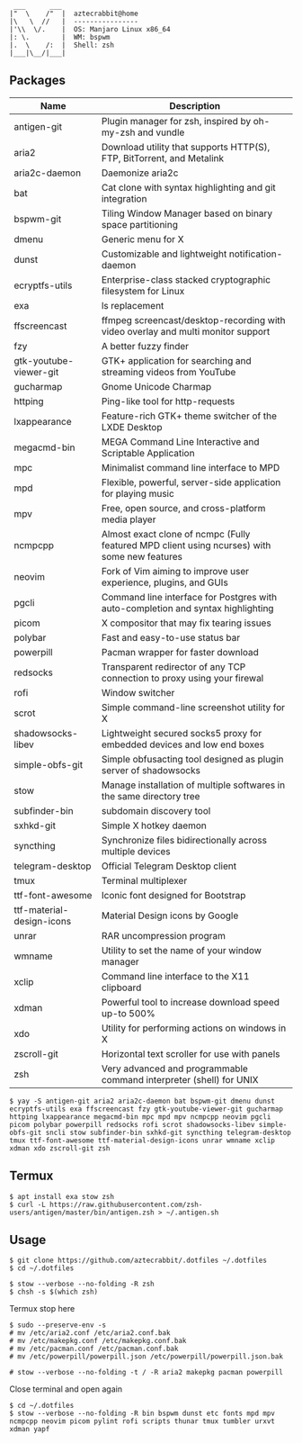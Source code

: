      ___      ___
    |"  \    /"  |  aztecrabbit@home
    |\   \  //   |  ----------------
    |'\\  \/.    |  OS: Manjaro Linux x86_64
    |: \.        |  WM: bspwm
    |.  \    /:  |  Shell: zsh
    |___|\__/|___|


Packages
--------

| Name                            | Description |
| ----                            | ----------- |
| antigen-git                     | Plugin manager for zsh, inspired by oh-my-zsh and vundle |
| aria2                           | Download utility that supports HTTP(S), FTP, BitTorrent, and Metalink |
| aria2c-daemon                   | Daemonize aria2c |
| bat                             | Cat clone with syntax highlighting and git integration |
| bspwm-git                       | Tiling Window Manager based on binary space partitioning |
| dmenu                           | Generic menu for X |
| dunst                           | Customizable and lightweight notification-daemon |
| ecryptfs-utils                  | Enterprise-class stacked cryptographic filesystem for Linux |
| exa                             | ls replacement |
| ffscreencast                    | ffmpeg screencast/desktop-recording with video overlay and multi monitor support |
| fzy                             | A better fuzzy finder |
| gtk-youtube-viewer-git          | GTK+ application for searching and streaming videos from YouTube |
| gucharmap                       | Gnome Unicode Charmap |
| httping                         | Ping-like tool for http-requests |
| lxappearance                    | Feature-rich GTK+ theme switcher of the LXDE Desktop |
| megacmd-bin                     | MEGA Command Line Interactive and Scriptable Application |
| mpc                             | Minimalist command line interface to MPD |
| mpd                             | Flexible, powerful, server-side application for playing music |
| mpv                             | Free, open source, and cross-platform media player |
| ncmpcpp                         | Almost exact clone of ncmpc (Fully featured MPD client using ncurses) with some new features |
| neovim                          | Fork of Vim aiming to improve user experience, plugins, and GUIs |
| pgcli                           | Command line interface for Postgres with auto-completion and syntax highlighting |
| picom                           | X compositor that may fix tearing issues |
| polybar                         | Fast and easy-to-use status bar |
| powerpill                       | Pacman wrapper for faster download |
| redsocks                        | Transparent redirector of any TCP connection to proxy using your firewal |
| rofi                            | Window switcher |
| scrot                           | Simple command-line screenshot utility for X |
| shadowsocks-libev               | Lightweight secured socks5 proxy for embedded devices and low end boxes |
| simple-obfs-git                 | Simple obfusacting tool designed as plugin server of shadowsocks |
| stow                            | Manage installation of multiple softwares in the same directory tree |
| subfinder-bin                   | subdomain discovery tool |
| sxhkd-git                       | Simple X hotkey daemon |
| syncthing                       | Synchronize files bidirectionally across multiple devices |
| telegram-desktop                | Official Telegram Desktop client |
| tmux                            | Terminal multiplexer |
| ttf-font-awesome                | Iconic font designed for Bootstrap |
| ttf-material-design-icons       | Material Design icons by Google |
| unrar                           | RAR uncompression program |
| wmname                          | Utility to set the name of your window manager |
| xclip                           | Command line interface to the X11 clipboard |
| xdman                           | Powerful tool to increase download speed up-to 500% |
| xdo                             | Utility for performing actions on windows in X |
| zscroll-git                     | Horizontal text scroller for use with panels |
| zsh                             | Very advanced and programmable command interpreter (shell) for UNIX |

    $ yay -S antigen-git aria2 aria2c-daemon bat bspwm-git dmenu dunst ecryptfs-utils exa ffscreencast fzy gtk-youtube-viewer-git gucharmap httping lxappearance megacmd-bin mpc mpd mpv ncmpcpp neovim pgcli picom polybar powerpill redsocks rofi scrot shadowsocks-libev simple-obfs-git sncli stow subfinder-bin sxhkd-git syncthing telegram-desktop tmux ttf-font-awesome ttf-material-design-icons unrar wmname xclip xdman xdo zscroll-git zsh


Termux
------

    $ apt install exa stow zsh
    $ curl -L https://raw.githubusercontent.com/zsh-users/antigen/master/bin/antigen.zsh > ~/.antigen.sh


Usage
-----

    $ git clone https://github.com/aztecrabbit/.dotfiles ~/.dotfiles
    $ cd ~/.dotfiles

    $ stow --verbose --no-folding -R zsh
    $ chsh -s $(which zsh)

Termux stop here

    $ sudo --preserve-env -s
    # mv /etc/aria2.conf /etc/aria2.conf.bak
    # mv /etc/makepkg.conf /etc/makepkg.conf.bak
    # mv /etc/pacman.conf /etc/pacman.conf.bak
    # mv /etc/powerpill/powerpill.json /etc/powerpill/powerpill.json.bak

    # stow --verbose --no-folding -t / -R aria2 makepkg pacman powerpill

Close terminal and open again

    $ cd ~/.dotfiles
    $ stow --verbose --no-folding -R bin bspwm dunst etc fonts mpd mpv ncmpcpp neovim picom pylint rofi scripts thunar tmux tumbler urxvt xdman yapf
